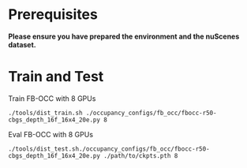 # Prerequisites

**Please ensure you have prepared the environment and the nuScenes dataset.**

# Train and Test

Train FB-OCC with 8 GPUs 
```
./tools/dist_train.sh ./occupancy_configs/fb_occ/fbocc-r50-cbgs_depth_16f_16x4_20e.py 8
```

Eval FB-OCC with 8 GPUs
```
./tools/dist_test.sh./occupancy_configs/fb_occ/fbocc-r50-cbgs_depth_16f_16x4_20e.py ./path/to/ckpts.pth 8
```


